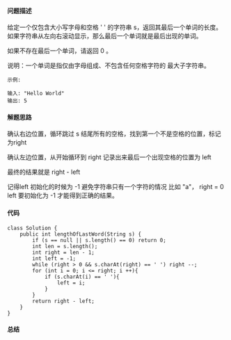 #### 问题描述
给定一个仅包含大小写字母和空格 ' ' 的字符串 s，返回其最后一个单词的长度。如果字符串从左向右滚动显示，那么最后一个单词就是最后出现的单词。

如果不存在最后一个单词，请返回 0 。

说明：一个单词是指仅由字母组成、不包含任何空格字符的 最大子字符串。

    示例:
    
    输入: "Hello World"
    输出: 5


#### 解题思路
确认右边位置，循环跳过 s 结尾所有的空格，找到第一个不是空格的位置，标记为right

确认左边位置，从开始循环到 right 记录出来最后一个出现空格的位置为 left

最终的结果就是 right - left

记得left 初始化的时候为 -1 避免字符串只有一个字符的情况 比如 "a"， right = 0 left 要初始化为 -1 才能得到正确的结果。

#### 代码

    class Solution {
        public int lengthOfLastWord(String s) {
            if (s == null || s.length() == 0) return 0;
            int len = s.length();
            int right = len - 1;
            int left = -1;
            while (right > 0 && s.charAt(right) == ' ') right --;
            for (int i = 0; i <= right; i ++){
                if (s.charAt(i) == ' '){
                    left = i;
                }
            }
            return right - left;
        }
    }

#### 总结
